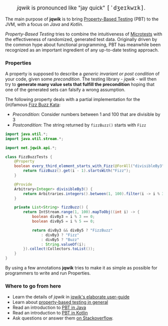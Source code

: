 
<p style="font-size: larger;margin-left: 1cm;">
    <em>jqwik</em> is pronounced like "jay quick" <code style="font-size: large">[ˈdʒeɪkwɪk]</code>.
</p>


The main purpose of __jqwik__ is to bring [Property-Based Testing](/property-based-testing.html) (PBT) 
to the JVM, with a focus on _Java_ and _Kotlin_. 

_Property-Based Testing_ tries to combine the intuitiveness of 
[Microtests](https://www.industriallogic.com/blog/history-microtests/) with the
effectiveness of randomized, generated test data.
Originally driven by the common hype about functional programming, 
PBT has meanwhile been recognized as an important ingredient of any up-to-date testing approach.

### Properties

A property is supposed to describe a _generic invariant or post condition_ of your code, given some
_precondition_. The testing library - _jqwik_ - will then try to 
**generate many value sets that fulfill the precondition** hoping that one of the generated sets
can falsify a wrong assumption.

The following property deals with a partial implementation for the (in)famous 
[Fizz Buzz Kata](http://codingdojo.org/kata/FizzBuzz/):

- _Precondition_: Consider numbers between 1 and 100 that are divisible by 3
- _Postcondition_: The string returned by `fizzBuzz()` starts with `Fizz` 

```java
import java.util.*;
import java.util.stream.*;

import net.jqwik.api.*;

class FizzBuzzTests {
	@Property
	boolean every_third_element_starts_with_Fizz(@ForAll("divisibleBy3") int i) {
		return fizzBuzz().get(i - 1).startsWith("Fizz");
	}

	@Provide
	Arbitrary<Integer> divisibleBy3() {
		return Arbitraries.integers().between(1, 100).filter(i -> i % 3 == 0);
	}

	private List<String> fizzBuzz() {
		return IntStream.range(1, 100).mapToObj((int i) -> {
			boolean divBy3 = i % 3 == 0;
			boolean divBy5 = i % 5 == 0;

			return divBy3 && divBy5 ? "FizzBuzz"
				: divBy3 ? "Fizz"
				: divBy5 ? "Buzz"
				: String.valueOf(i);
		}).collect(Collectors.toList());
	}
}
```

By using a few annotations __jqwik__ tries to make it as simple as possible 
for programmers to write and run Properties.

### Where to go from here

- Learn the details of _jqwik_ in [jqwik's elaborate user-guide](/docs/current/user-guide.html)
- Learn about [property-based testing in general](/property-based-testing.html)
- Read an introduction to [PBT in Java](https://blog.johanneslink.net/2018/03/24/property-based-testing-in-java-introduction/)
- Read an introduction to [PBT in Kotlin](https://johanneslink.net/property-based-testing-in-kotlin/)
- Ask questions or answer them 
  [on Stackoverflow](https://stackoverflow.com/questions/tagged/jqwik).

